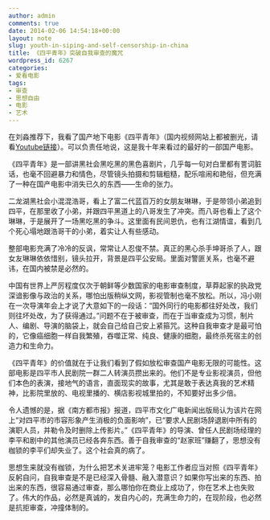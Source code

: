 ```yaml
---
author: admin
comments: true
date: 2014-02-06 14:54:18+00:00
layout: note
slug: youth-in-siping-and-self-censorship-in-china
title: 《四平青年》突破自我审查的魔咒
wordpress_id: 6267
categories:
- 爱看电影
tags:
- 审查
- 思想自由
- 电影
- 艺术
---
```


在刘淼推荐下，我看了国产地下电影《四平青年》（国内视频网站上都被删光，请看[Youtube链接](http://youtu.be/nwrPK8gqEoE)）。可以负责任地说，这是我十年来看过的最好的一部国产电影。

《四平青年》是一部讲黑社会黑吃黑的黑色喜剧片，几乎每一句对白里都有詈词脏话，也毫不回避暴力和情色，尽管镜头拍摄和剪辑粗糙，配乐喧闹和艳俗，但充满了一种在国产电影中消失已久的东西——生命的张力。

二龙湖黑社会小混混浩哥，看上了富二代蓝百万的女朋友琳琳，于是带领小弟追到四平，在那里收了小弟，并跟四平黑道上的八哥发生了冲突。而八哥也看上了这个琳琳，于是展开了一场黑吃黑的争斗。这里面有民间恩仇，也有江湖情谊，看到几个死心塌地跟浩哥干的小弟，着实让人有些感动。

整部电影充满了冷冷的反讽，常常让人忍俊不禁。真正的黑心杀手坤哥杀了人，跟女友琳琳依依惜别，镜头拉开，背景是四平公安局。里面对警匪关系，也毫不避讳，在国内被禁是必然的。

中国有世界上严厉程度仅次于朝鲜等少数国家的电影审查制度，草莽起家的执政党深谙影像与政治的关系，哪怕出版稍纵文网，影视管制也毫不放松。所以，冯小刚在一次导演年会上才说了大意如下的一段话：“国外同行的电影都往好处改，我们则往坏处改，为了获得通过。”问题不在于被审查，而在于当审查成为习惯，制片人、编剧、导演的脑袋上，就会自己给自己安上紧箍咒。这种自我审查才是最可怕的，它像癌细胞一样自我繁殖，吞噬正常、纯良、健康的细胞，最终杀死宿主的创造力和生命力。

《四平青年》的价值就在于让我们看到了假如放松审查国产电影无限的可能性。这部电影是四平市人民剧院一群二人转演员攒出来的。他们不是专业影视演员，但他们本色的表演，接地气的语言，直面现实的故事，尤其是敢于表达真我的艺术精神，比影院里放的、电视里播的、横店影视城里拍的，不知要好出多少倍。

令人遗憾的是，据《南方都市报》报道，四平市文化广电新闻出版局认为该片在网上“对四平市的市容形象产生消极的负面影响”，已“要求人民剧场辞退剧中所有的演职人员，并勒令及时删除上传影片。”《四平青年》的导演、曾任人民剧场经理的李平和剧中的其他演员已经各奔东西。善于自我审查的“赵家班”赚翻了，思想没有枷锁的李平们却失业了。这个社会真的病了。

思想生来就没有枷锁，为什么把艺术关进牢笼？电影工作者应当对照《四平青年》反躬自问，自我审查是不是已经深入骨髓、融入潜意识？如果你写出来的东西、拍出来的东西，很容易通过审查，那么哪怕你在商业上成功了，你在艺术上也失败了。伟大的作品，必然是真诚的，发自内心的，充满生命力的，在现阶段，也必然是抗拒审查，冲撞体制的。
